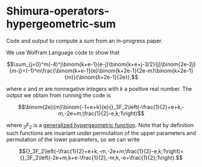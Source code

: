 # Shimura-operators-hypergeometric-sum
Code and output to compute a sum from an in-progress paper.

We use Wolfram Language code to show that 

$$\sum_{j=0}^m(-4)^j\binom{k+e-1}{e-j}\binom{k+e+j-3/2}{j}\binom{2e-2j}{m-j}=(-1)^m\frac{\binom{k+e-1}{e}\binom{k+2e-1}{2e-m}\binom{k+2e-1}{m}}{\binom{k+2e-1}{2e}},$$

where $e$ and $m$ are nonnegative integers with $k$ a positive real number. The output we obtain from running the code is

$$\binom{2e}{m}\binom{-1+e+k}{e}{}_3F_2\left(-\frac{1}{2}+e+k,-m,-2e+m;\frac{1}{2}-e,k;1\right)$$

where ${}_3F_2$ is a [generalized hypergeometric function](https://en.wikipedia.org/wiki/Generalized_hypergeometric_function). Note that by definition such functions are invariant under permutation of the upper parameters and permutation of the lower parameters, so we can write

$${}_3F_2\left(-\frac{1}{2}+e+k,-m,-2e+m;\frac{1}{2}-e,k;1\right)={}_3F_2\left(-2e+m,k+e-\frac{1}{2},-m;k,-e+\frac{1}{2};1\right).$$

